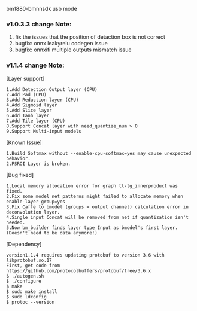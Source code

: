 bm1880-bmnnsdk usb mode

### v1.0.3.3  change Note:
1. fix the issues that the position of detaction box is not correct
2. bugfix: onnx leakyrelu codegen issue
3. bugfix: onnxifi multiple outputs mismatch issue  

### v1.1.4  change Note:

[Layer support]

    1.Add Detection Output layer (CPU)  
    2.Add Pad (CPU)  
    3.Add Reduction layer (CPU)  
    4.Add Sigmoid layer  
    5.Add Slice layer  
    6.Add Tanh layer  
    7.Add Tile layer (CPU)  
    8.Support Concat layer with need_quantize_num > 0  
    9.Support Multi-input models  

[Known Issue]

    1.Build Softmax without --enable-cpu-softmax=yes may cause unexpected behavior.  
    2.PSROI Layer is broken.  

[Bug fixed]

    1.Local memory allocation error for graph tl-tg_innerproduct was fixed.  
    2.Fix some model net patterns might failed to allocate memory when enable-layer-group=yes  
    3.Fix Caffe to bmodel (groups = output channel) calculation error in deconvolution layer.  
    4.Single input Concat will be removed from net if quantization isn't needed.  
    5.Now bm_builder finds layer type Input as bmodel's first layer. (Doesn't need to be data anymore!)  


[Dependency]

    version1.1.4 requires updating protobuf to version 3.6 with libprotobuf.so.17 
    First, get code from https://github.com/protocolbuffers/protobuf/tree/3.6.x  
    $ ./autogen.sh  
    $ ./configure  
    $ make  
    $ sudo make install
    $ sudo ldconfig
    $ protoc --version
    
    
